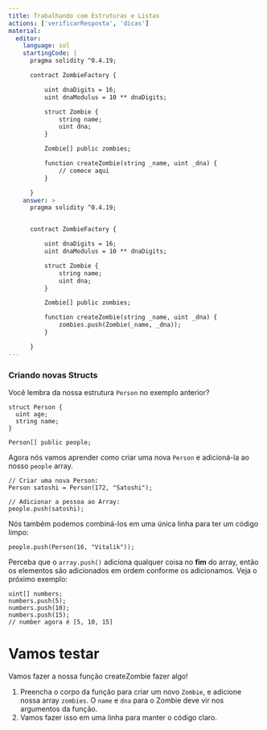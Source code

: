 ```yaml
---
title: Trabalhando com Estruturas e Listas
actions: ['verificarResposta', 'dicas']
material:
  editor:
    language: sol
    startingCode: |
      pragma solidity ^0.4.19;

      contract ZombieFactory {

          uint dnaDigits = 16;
          uint dnaModulus = 10 ** dnaDigits;

          struct Zombie {
              string name;
              uint dna;
          }

          Zombie[] public zombies;

          function createZombie(string _name, uint _dna) {
              // comece aqui
          }

      }
    answer: >
      pragma solidity ^0.4.19;


      contract ZombieFactory {

          uint dnaDigits = 16;
          uint dnaModulus = 10 ** dnaDigits;

          struct Zombie {
              string name;
              uint dna;
          }

          Zombie[] public zombies;

          function createZombie(string _name, uint _dna) {
              zombies.push(Zombie(_name, _dna));
          }

      }
---
```


### Criando novas Structs

Você lembra da nossa estrutura `Person` no exemplo anterior?

```
struct Person {
  uint age;
  string name;
}

Person[] public people;
```

Agora nós vamos aprender como criar uma nova `Person` e adicioná-la ao nosso `people` array.

```
// Criar uma nova Person:
Person satoshi = Person(172, "Satoshi");

// Adicionar a pessoa ao Array:
people.push(satoshi);
```

Nós também podemos combiná-los em uma única linha para ter um código limpo:

```
people.push(Person(16, "Vitalik"));
```

Perceba que o `array.push()` adiciona qualquer coisa no **fim** do array, então os elementos são adicionados em ordem conforme os adicionamos. Veja o próximo exemplo:

```
uint[] numbers;
numbers.push(5);
numbers.push(10);
numbers.push(15);
// number agora é [5, 10, 15]
```

# Vamos testar

Vamos fazer a nossa função createZombie fazer algo!

1. Preencha o corpo da função para criar um novo `Zombie`, e adicione nossa array `zombies`. O `name` e `dna` para o Zombie deve vir nos argumentos da função.
2. Vamos fazer isso em uma linha para manter o código claro.
